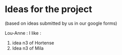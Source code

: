 # Ideas for the project
(based on ideas submitted by us in our google forms)


Lou-Anne :
I like : 
1) idea n3 of Hortense
2) Idea n3 of Mila 
